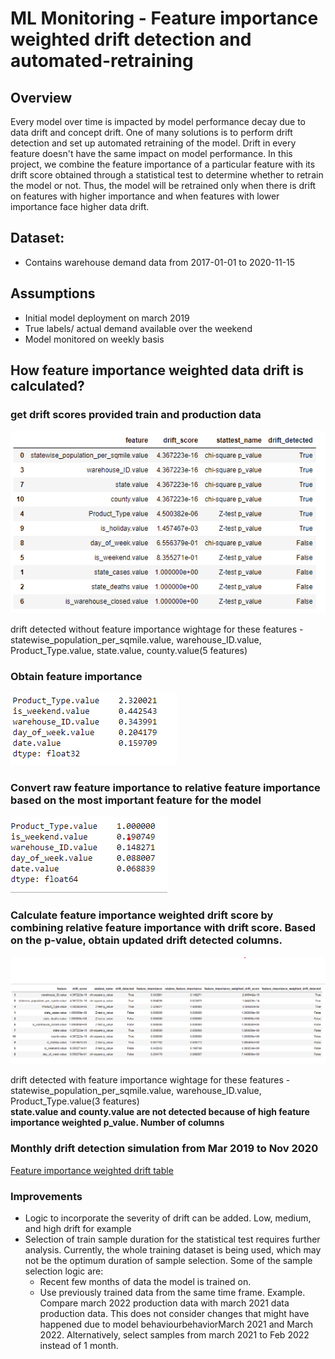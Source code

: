 # ML Monitoring - Feature importance weighted drift detection and automated-retraining

## Overview

Every model over time is impacted by model performance decay due to data drift and concept drift. One of many solutions is to perform drift detection and set up automated retraining of the model. Drift in every feature doesn't have the same impact on model performance. In this project, we combine the feature importance of a particular feature with its drift score obtained through a statistical test to determine whether to retrain the model or not. Thus, the model will be retrained only when there is drift on features with higher importance and when features with lower importance face higher data drift.

## Dataset:

* Contains warehouse demand data from 2017-01-01 to 2020-11-15

## Assumptions

* Initial model deployment on march 2019
* True labels/ actual demand available over the weekend
* Model monitored on weekly basis

## How feature importance weighted data drift is calculated?


### get drift scores provided train and production data
![drift scores](drift_detection_screen_shots/drift_scores.png)

drift detected without feature importance wightage for these features - statewise_population_per_sqmile.value, warehouse_ID.value, Product_Type.value, state.value, county.value(5 features)	

### Obtain feature importance
![feature importance](drift_detection_screen_shots/raw_feature_importance.png)
### Convert raw feature importance to relative feature importance based on the most important feature for the model
![Relative feature importance](drift_detection_screen_shots/relative_feature_importance.png)
### Calculate feature importance weighted drift score by combining relative feature importance with drift score. Based on the p-value, obtain updated drift detected columns.
![Feature importance weighted drift table](drift_detection_screen_shots/feature_importance_weighted_drift_table.png)


drift detected with feature importance wightage for these features - statewise_population_per_sqmile.value, warehouse_ID.value, Product_Type.value(3 features)<br/>	
<b>state.value and county.value are not detected because of high feature importance weighted p_value. Number of columns</b>

### Monthly drift detection simulation from Mar 2019 to Nov 2020
[Feature importance weighted drift table](plots/Product_Type_drift_detection_plots.html)


### Improvements

* Logic to incorporate the severity of drift can be added. Low, medium, and high drift for example
* Selection of train sample duration for the statistical test requires further analysis. Currently, the whole training dataset is being used, which may not be the optimum duration of sample selection. Some of the sample selection logic are:
    * Recent few months of data the model is trained on.
    * Use previously trained data from the same time frame. Example. Compare march 2022 production data with march 2021 data production data. This does not consider changes that might have happened due to model behaviourbehaviorMarch 2021 and March 2022. Alternatively, select samples from march 2021 to Feb 2022 instead of 1 month.
